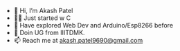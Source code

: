 - 👋 Hi, I’m Akash Patel
- 👨‍💻 Just started w C
- 👀 Have explored Web Dev and Arduino/Esp8266 before
- 🌱 Doin UG from IIITDMK.
- 📫 Reach me at akash.patel9690@gmail.com
